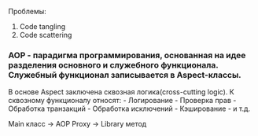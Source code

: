 Проблемы:
1. Code tangling
2. Code scattering
### AOP - парадигма программирования, основанная на идее разделения основного и служебного функционала. Служебный функционал записывается в Aspect-классы.
В основе Aspect заключена сквозная логика(cross-cutting logic).
К сквозному функционалу относят:
	- Логирование
	- Проверка прав
	- Обработка транзакций
	- Обработка исключений
	- Кэширование
	- и т.д.

Main класс -> AOP Proxy -> Library метод